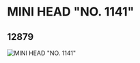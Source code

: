 # MINI HEAD "NO. 1141"
## 12879
![MINI HEAD "NO. 1141"](https://lc-www-live-s.legocdn.com/media/bricks/5/2/6022517.jpg)